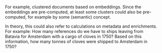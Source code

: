 For example, clustered documents based on embeddings. Since the embeddings are pre-computed, at least some clusters could also be pre-computed, for example by some (semantic) concept.

In theory, this could also refer to calculations on metadata and enrichments. For example: How many references do we have to ships leaving from Batavia for Amsterdam with a cargo of cloves in 1750? Based on this information, how many tonnes of cloves were shipped to Amsterdam in 1750? 